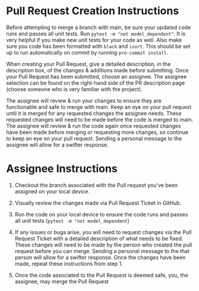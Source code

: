 # Pull Request Creation Instructions

Before attempting to merge a branch with main, be sure your updated code runs and passes all unit tests. Run `pytest -m "not model_dependent"`. It is very helpful if you make new unit tests for your code as well. Also make sure you code has been formatted with `black` and `isort`. This should be set up to run automatically on commit by running `pre-commit install`.

When creating your Pull Request, give a detailed description, in the description box, of the changes & additions made before submitting. Once your Pull Request has been submitted, choose an assignee. The assignee selection can be found on the right-hand side of the PR description page (choose someone who is very familiar with the project). 

The assignee will review & run your changes to ensure they are functionable and safe to merge with main. Keep an eye on your pull request until it is merged for any requested changes the assignee needs. These requested changes will need to be made before the code is merged to main. The assignee will review & run the code again once requested changes have been made before merging or requesting more changes, so continue to keep an eye on your pull request. Sending a personal message to the assignee will allow for a swifter response.

# Assignee Instructions

1. Checkout the branch associated with the Pull request you've been assigned on your local device.

2. Visually review the changes made via Pull Request Ticket in GitHub.

3. Run the code on your local device to ensure the code runs and passes all unit tests (`pytest -m "not model_dependent`)

4. If any issues or bugs arise, you will need to request changes via the Pull Request Ticket with a detailed description of what needs to be fixed. These changes will need to be made by the person who created the pull request before you can merge. Sending a personal message to the that person will allow for a swifter response. Once the changes have been made, repeat these instructions from step 1.

5. Once the code associated to the Pull Request is deemed safe, you, the assignee, may merge the Pull Request
